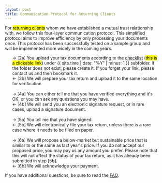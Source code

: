```yaml
---
layout: post
title: Communication Protocol for Returning Clients
---
```


<html>
<body>

<p>
For <mark>returning clients</mark> whom we have established a mutual trust relationship with, we follow this four-layer communication protocol.
This simplified protocol aims to improve efficiency by only processing your documents once. This protocol has been successfully tested on a sample group and will be implemented more widely in the coming years.
</p>

<ul style="list-style-type:none;">
  <li>&rarr; [2a] You upload your tax documents according to the <a href="/cat/tax/2023/12/31/tax-check-list.html" target="_blank">checklist</a> (<mark>this is a clickable link</mark>) under {{ site.time | date: "%Y" | minus: 1 }} subfolder.
  If the folder does not exist, please create it. If you forget your link, please contact us and then bookmark it.</li>
  <li>&larr; [3b] We will prepare your tax return and upload it to the same location for verification.</li>
  <br>
  <li>&rarr; [4a] You can either tell me that you have verified everything and it's OK, or you can ask any questions you may have.</li>
  <li>&larr; [4b] We will send you an electronic signature request, or in rare cases, upload a signature document.</li>
  <br>
  <li>&rarr; [5a] You tell me that you have signed.</li>
  <li>&larr; [5b] We will electronically file your tax return, unless there is a rare case where it needs to be filed on paper.</li>
  <br>
  <li>&rarr; [6a] We will propose a below-market but sustainable price that is similar to or the same as last year's price. If you do not accept our proposed price, you may pay us any amount you prefer.
                  Please note that this will not affect the status of your tax return, as it has already been submitted in step [5b].</li>
  <li>&larr; [6b] We will acknowledge your payment.</li>
</ul>

<p>
If you have additional questions, be sure to read the <a href="/client/faq.html" target="_blank">FAQ</a>.
</p>

</body>
</html>

